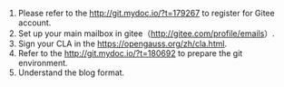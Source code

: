1. Please refer to the <http://git.mydoc.io/?t=179267> to register for Gitee account.
2. Set up your main mailbox in gitee（<http://gitee.com/profile/emails>）.
3. Sign your CLA in the <https://opengauss.org/zh/cla.html>.
4. Refer to the <http://git.mydoc.io/?t=180692> to prepare the git environment.
5. Understand the blog format.